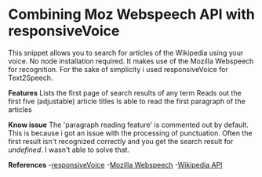 Combining Moz Webspeech API with responsiveVoice
===================================================

This snippet allows you to search for articles of the Wikipedia using your voice.
No node installation required. It makes use of the Mozilla Webspeech for recognition.
For the sake of simplicity i used responsiveVoice for Text2Speech.

**Features**
Lists the first page of search results of any term
Reads out the first five (adjustable) article titles
Is able to read the first paragraph of the articles

**Know issue**
The 'paragraph reading feature' is commented out by default.
This is because i got an issue with the processing of punctuation.
Often the first result isn't recognized correctly and you get the search result for 
*undefined*. I wasn't able to solve that. 

**References**
-[responsiveVoice](https://responsivevoice.org/api/)
-[Mozilla Webspeech](https://github.com/mdn/web-speech-api/tree/831ab0c97ac12b9af6c64089453d393df9773303)
-[Wikipedia API](https://freshman.tech/wikipedia-javascript/)

